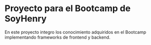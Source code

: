# Proyecto para el Bootcamp de SoyHenry

En este proyecto integro los conocimiento adquiridos en el Bootcamp implementando frameworks de frontend y backend.
